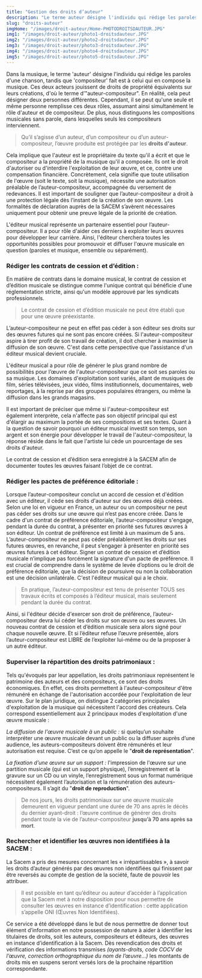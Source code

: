 ```yaml
---
title: "Gestion des droits d’auteur"
description: "Le terme auteur désigne l'individu qui rédige les paroles d'une chanson"
slug: "droits-auteur"
imgHome: "/images/droit-auteur/Home-PHOTODROITSDAUTEUR.JPG"
img1: "/images/droit-auteur/photo1-droitsdauteur.JPG"
img2: "/images/droit-auteur/photo2-droitsdauteur.JPG"
img3: "/images/droit-auteur/photo3-droitsdauteur.JPG"
img4: "/images/droit-auteur/photo4-droitsdauteur.JPG"
img5: "/images/droit-auteur/photo5-droitsdauteur.JPG"
---
```


<!-- section:start -->

Dans la musique, le terme 'auteur' désigne l'individu qui rédige les paroles d'une chanson, tandis que 'compositeur' fait est à celui qui en compose la musique.
Ces deux acteurs jouissent de droits de propriété équivalents sur leurs créations, d'où le terme d’"auteur-compositeur". En réalité, cela peut désigner deux personnes différentes.
Cependant, il se peut qu'une seule et même personne remplisse ces deux rôles, assumant ainsi simultanément le rôle d'auteur et de compositeur. De plus, nous distinguons les compositions musicales sans parole, dans lesquelles seuls les compositeurs interviennent.

> Qu’il s’agisse d’un auteur, d’un compositeur ou d’un auteur-compositeur, l’œuvre produite est protégée par les **droits d'auteur**.

Cela implique que l'auteur est le propriétaire du texte qu'il a écrit et que le compositeur a la propriété de la musique qu'il a composée. Ils ont le droit d'autoriser ou d'interdire l'exploitation de leur œuvre, et ce, contre une compensation financière. Concrètement, cela signifie que toute utilisation de l'œuvre (soit le texte, soit la musique), nécessite une autorisation préalable de l’auteur-compositeur, accompagnée du versement de redevances. Il est important de souligner que l’auteur-compositeur a droit à une protection légale dès l’instant de la création de son œuvre. Les formalités de déclaration auprès de la SACEM s’avèrent nécessaires uniquement pour obtenir une preuve légale de la priorité de création.

L'éditeur musical représente un partenaire essentiel pour l’auteur-compositeur. Il a pour rôle d'aider ces derniers à exploiter leurs œuvres pour développer leur carrière. Ainsi, l'éditeur cherchera toutes les opportunités possibles pour promouvoir et diffuser l'œuvre musicale en question (paroles et musique, ensemble ou séparément).

<!-- section:end -->
<!-- section:start -->

### **Rédiger les contrats de cession et d’édition :**

En matière de contrats dans le domaine musical, le contrat de cession et d’édition musicale se distingue comme l'unique contrat qui bénéficie d'une réglementation stricte, ainsi qu'un modèle approuvé par les syndicats professionnels.

> Le contrat de cession et d’édition musicale ne peut être établi que pour une œuvre préexistante.

L’auteur-compositeur ne peut en effet pas céder à son éditeur ses droits sur des œuvres futures qui ne sont pas encore créées. Si l'auteur-compositeur aspire à tirer profit de son travail de création, il doit chercher à maximiser la diffusion de son œuvre. C'est dans cette perspective que l'assistance d'un éditeur musical devient cruciale.

L'éditeur musical a pour rôle de générer le plus grand nombre de possibilités pour l’œuvre de l'auteur-compositeur que ce soit ses paroles ou sa musique. Les domaines d'exploitation sont variés, allant de musiques de film, séries télévisées, jeux vidéo, films institutionnels, documentaires, web reportages, à la reprise par des groupes populaires étrangers, ou même la diffusion dans les grands magasins.

Il est important de préciser que même si l'auteur-compositeur est également interprète, cela n'affecte pas son objectif principal qui est d'élargir au maximum la portée de ses compositions et ses textes. Quant à la question de savoir pourquoi un éditeur musical investit son temps, son argent et son énergie pour développer le travail de l'auteur-compositeur, la réponse réside dans le fait que l'artiste lui cède un pourcentage de ses droits d'auteur.

Le contrat de cession et d’édition sera enregistré à la SACEM afin de documenter toutes les œuvres faisant l’objet de ce contrat.

<!-- section:end -->

<!-- section:start -->

### **Rédiger les pactes de préférence éditoriale :**

Lorsque l’auteur-compositeur conclut un accord de cession et d'édition avec un éditeur, il cède ses droits d'auteur sur des œuvres déjà créées.
Selon une loi en vigueur en France, un auteur ou un compositeur ne peut pas céder ses droits sur une œuvre qui n’est pas encore créée.
Dans le cadre d'un contrat de préférence éditoriale, l’auteur-compositeur s'engage, pendant la durée du contrat, à présenter en priorité ses futures œuvres à son éditeur. Un contrat de préférence est limité à un maximum de 5 ans.
L’auteur-compositeur ne peut pas céder préalablement les droits sur ses futures œuvres, en revanche, il peut s’engager à présenter en priorité ses œuvres futures à cet éditeur. Signer un contrat de cession et d’édition musicale n’implique pas forcément la signature d'un pacte de préférence.
Il est crucial de comprendre dans le système de levée d’options ou le droit de préférence éditoriale, que la décision de poursuivre ou non la collaboration est une décision unilatérale. C'est l'éditeur musical qui a le choix.

> En pratique, l’auteur-compositeur est tenu de présenter TOUS ses travaux écrits et composés à l’éditeur musical, mais seulement pendant la durée du contrat.

Ainsi, si l'éditeur décide d'exercer son droit de préférence, l’auteur-compositeur devra lui céder les droits sur son œuvre ou ses œuvres. Un nouveau contrat de cession et d’édition musicale sera alors signé pour chaque nouvelle œuvre.
Et si l’éditeur refuse l’œuvre présentée, alors l’auteur-compositeur est LIBRE de l’exploiter lui-même ou de la proposer à un autre éditeur.

<!-- section:end -->
<!-- section:start -->

### **Superviser la répartition des droits patrimoniaux :**

Tels qu'évoqués par leur appellation, les droits patrimoniaux représentent le patrimoine des auteurs et des compositeurs, ce sont des droits économiques.
En effet, ces droits permettent à l'auteur-compositeur d'être rémunéré en échange de l'autorisation accordée pour l'exploitation de leur œuvre.
Sur le plan juridique, on distingue 2 catégories principales d'exploitation de la musique qui nécessitent l'accord des créateurs. Cela correspond essentiellement aux 2 principaux modes d'exploitation d'une œuvre musicale :

_La diffusion de l'œuvre musicale à un public :_ si quelqu’un souhaite interpréter une œuvre musicale devant un public ou la diffuser auprès d’une audience, les auteurs-compositeurs doivent être rémunérés et leur autorisation est requise. C’est ce qu’on appelle le "**droit de représentation**".

_La fixation d’une œuvre sur un support :_ l'impression de l'œuvre sur une partition musicale (qui est un support physique), l’enregistrement et la gravure sur un CD ou un vinyle, l’enregistrement sous un format numérique nécessitent également l’autorisation et la rémunération des auteurs-compositeurs. Il s’agit du "**droit de reproduction**".

> De nos jours, les droits patrimoniaux sur une œuvre musicale demeurent en vigueur pendant une durée de 70 ans après le décès du dernier ayant-droit : l’œuvre continue de générer des droits pendant toute la vie de l’auteur-compositeur **jusqu’à 70 ans après sa mort**.

<!-- section:end -->

<!-- section:start -->

### **Rechercher et identifier les œuvres non identifiées à la SACEM :**

La Sacem a pris des mesures concernant les « irrépartissables », à savoir les droits d’auteur générés par des œuvres non identifiées qui finissent par être reversés au compte de gestion de la société, faute de pouvoir les attribuer.

> Il est possible en tant qu’éditeur ou auteur d’accéder à l’application que la Sacem met à notre disposition pour nous permettre de consulter les œuvres en instance d’identification : cette application s’appelle ONI (Œuvres Non Identifiées).

Ce service a été développé dans le but de nous permettre de donner tout élément d’information en notre possession de nature à aider à identifier les titulaires de droits, soit les auteurs, compositeurs et éditeurs, des œuvres en instance d’identification à la Sacem. Dès revendication des droits et vérification des informations transmises _(ayants-droits, code COCV de l’œuvre, correction orthographique du nom de l’œuvre…)_ les montants de droits mis en suspens seront versés lors de la prochaine répartition correspondante.
